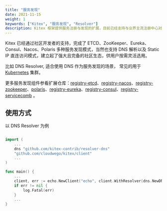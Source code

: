 ```yaml
---
title: "服务发现"
date: 2021-11-15
weight: 1
keywords: ["Kitex", "服务发现", "Resolver"]
description: Kitex 框架提供服务注册与发现的扩展，目前已经支持与业界主流注册中心对接。
---
```


Kitex 已经通过社区开发者的支持，完成了 ETCD、ZooKeeper、Eureka、Consul、Nacos、Polaris 多种服务发现模式，当然也支持 DNS 解析以及 Static IP 直连访问模式，建立起了强大且完备的社区生态，供用户按需灵活选用。

比如 DNS Resolver, 适合使用 DNS 作为服务发现的场景， 常见的用于 [Kubernetes](https://kubernetes.io/) 集群。

更多服务发现组件参看扩展仓库：[registry-etcd](https://github.com/kitex-contrib/registry-etcd)、[registry-nacos](https://github.com/kitex-contrib/registry-nacos)、[registry-zookeeper](https://github.com/kitex-contrib/registry-zookeeper)、[polaris](https://github.com/kitex-contrib/polaris)、[registry-eureka](https://github.com/kitex-contrib/registry-eureka)、[registry-consul](https://github.com/kitex-contrib/registry-consul)、[registry-servicecomb](https://github.com/kitex-contrib/registry-servicecomb) 。

## 使用方式
以 DNS Resolver 为例
```go

import (
    ...
    dns "github.com/kitex-contrib/resolver-dns"
    "github.com/cloudwego/kitex/client"
    ...
)

func main() {
    ...
    client, err := echo.NewClient("echo", client.WithResolver(dns.NewDNSResolver()))
	if err != nil {
		log.Fatal(err)
	}
    ...
}
```

